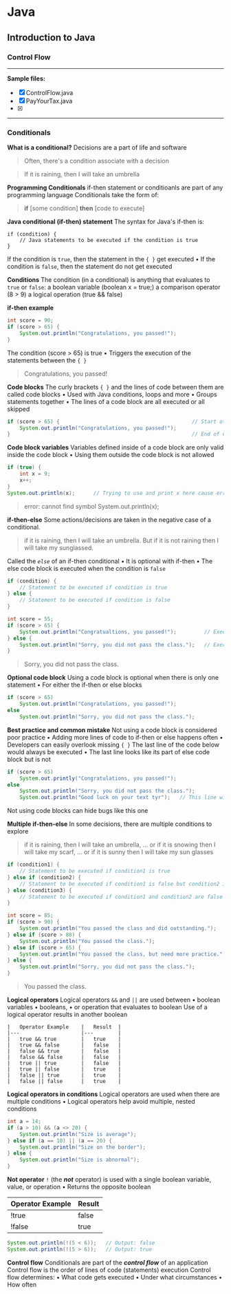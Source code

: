 # Java
## Introduction to Java
### Control Flow

---
**Sample files:**
- [x] ControlFlow.java
- [x] PayYourTax.java
- [x] 

---

### Conditionals
**What is a conditional?**
Decisions are a part of life and software
> Often, there's a condition associate with a decision

> If it is raining, then I will take an umbrella

**Programming Conditionals**
if-then statement or conditioanls are part of any programming language
Conditionals take the form of:
> **if** [some condition] **then** [code to execute]

**Java conditional (if-then) statement**
The syntax for Java's if-then is:
```
if (condition) {
    // Java statements to be executed if the condition is true
}
```
If the condition is `true`, then the statement in the `{ }` get executed
• If the condition is `false`, then the statement do not get executed

**Conditions**
The condition (in a conditional) is anything that evaluates to `true` or `false`:
a boolean variable (boolean x = true;)
a comparison operator (8 > 9)
a logical operation (true && false)

**if-then example**

``` java
int score = 90;
if (score > 65) {
    System.out.println("Congratulations, you passed!");
}
```

The condition (score > 65) is true
• Triggers the execution of the statements between the `{ }`
> Congratulations, you passed!

**Code blocks**
The curly brackets `{ }` and the lines of code between them are called code blocks
• Used with Java conditions, loops and more
• Groups statements together
• The lines of a code block are all executed or all skipped

``` java
if (score > 65) {                                           // Start of Code block
    System.out.println("Congratulations, you passed!");
}                                                           // End of Code block
```

**Code block variables**
Variables defined inside of a code block are only valid inside the code block 
• Using them outside the code block is not allowed

``` java
if (true) {
    int x = 9;
    x++;
}
System.out.println(x);      // Trying to use and print x here cause error
```
> error: cannot find symbol
> System.out.println(x);

**if-then-else**
Some actions/decisions are taken in the negative case of a conditional.
> if it is raining, then I will take an umbrella.
> But if it is not raining then I will take my sunglassed.

Called the *`else`* of an if-then conditional
• It is optional with if-then
• The else code block is executed when the condition is `false`

``` java
if (condition) {
    // Statement to be executed if condition is true
} else {
    // Statement to be executed if condition is false
}
```

``` java
int score = 55;
if (score > 65) {
    System.out.println("Congratualtions, you passed!");         // Execute if true
} else {
    System.out.println("Sorry, you did not pass the class.");   // Execute if false
}
```
> Sorry, you did not pass the class.

**Optional code block**
Using a code block is optional when there is only one statement
• For either the if-then or else blocks
``` java
if (score > 65)
    System.out.println("Congratulations, you passed!");
else
    System.out.println("Sorry, you did not pass the class.");
```

**Best practice and common mistake**
Not using a code block is considered poor practice
• Adding more lines of code to if-then or else happens often
• Developers can easily overlook missing `{ }`
The last line of the code below would always be executed
• The last line looks like its part of else code block but is not
``` java
if (score > 65)
    System.out.printly("Congratulations, you passed!");
else
    System.out.println("Sorry, you did not pass the class.");
    System.out.println("Good luck on your text tyr");   // This line will always execute
```
Not using code blocks can hide bugs like this one

**Multiple if-then-else**
In some decisions, there are multiple conditions to explore
> if it is raining, then I will take an umbrella,
... or if it is snowing then I will take my scarf,
... or if it is sunny then I will take my sun glasses
``` java
if (condition1) {
    // Statement to be executed if condition1 is true
} else if (condition2) {
    // Statement to be executed if condition1 is false but condition2 is true
} else (condition3) {
    // Statement to be executed if condition1 and condition2 are false
}
```
``` java
int score = 85;
if (score > 90) {
    System.out.println("You passed the class and did outstanding.");
} else if (score > 80) {
    System.out.println("You passed the class.");
} else if (score > 65) {
    System.out.println("You passed the class, but need more practice.");
} else {
    System.out.println("Sorry, you did not pass the class.");
}
```
> You passed the class.

**Logical operators**
Logical operators `&&` and `||` are used between
• boolean variables
• booleans,
• or operation that evaluates to boolean
Use of a logical operator results in another boolean
```
|   Operator Example    |   Result  |
|---                    |---        |
|   true && true        |   true    |
|   true && false       |   false   |
|   false && true       |   false   |
|   false && false      |   false   |
|   true || true        |   false   |
|   true || false       |   true    |
|   false || true       |   true    |
|   false || false      |   true    |
```

**Logical operators in conditions**
Logical operators are used when there are multiple conditions
• Logical operators help avoid multiple, nested conditions
``` java
int a = 14;
if (a > 10) && (a <> 20) {
    System.out.println("Size is average");
} else if (a == 10) || (a == 20) {
    System.out.println("Size on the border");
} else {
    System.out.println("Size is abnormal");
}
```

**Not operator**
`!` (the ***not*** operator) is used with a single boolean variable, value, or operation
• Returns the opposite boolean

|   Operator Example    |   Result  |
|---                    |---        |
|!true                  |   false   |
|!false                 |   true    |
``` java
System.out.println(!(5 < 6));   // Output: false
System.out.println(!(5 > 6));   // Output: true
```

**Control flow**
Conditionals are part of the ***control flow*** of an application
Control flow is the order of lines of code (statements) execution
Control flow determines:
• What code gets executed
• Under what circumstances
• How often